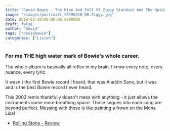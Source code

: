 ```yaml
---
title: "David Bowie - The Rise And Fall Of Ziggy Stardust And The Spiders From Mars (1972)"
image: "/images/post/wilt_20190210_DB.Ziggy.jpg"
date: 2019-02-10T00:00:00.0000000
draft: false
author: "David"
tags: ["davidbowie"]
categories: ["Listen"]
---
```

### For me THE high water mark of Bowie's whole career. 

 The whole album is basically all reflex in my brain. I know every note, every nuance, every lyric. 

 It wasn't the first Bowie record I heard, that was Aladdin Sane, but it was and is the best Bowie record I ever heard.

 This 2003 remix thankfully doesn't mess with anything - it  just allows the instruments some more breathing space. Those segues into each song are beyond perfect. Messing with those is like painting a frown on the Mona Lisa!

-  [Rolling Stone - Review](https://www.rollingstone.com/music/music-album-reviews/the-rise-fall-of-ziggy-stardust-and-the-spiders-from-mars-95636/)